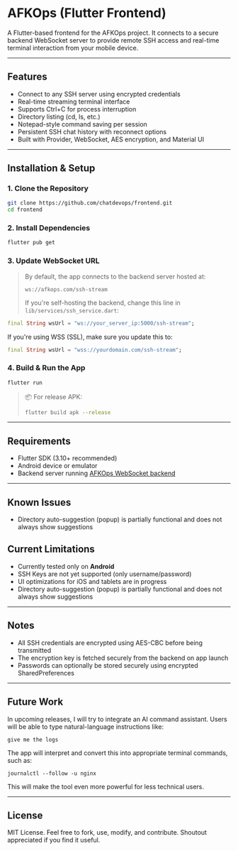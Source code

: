 # AFKOps (Flutter Frontend)

A Flutter-based frontend for the AFKOps project. It connects to a secure backend WebSocket server to provide remote SSH access and real-time terminal interaction from your mobile device.

---

## Features

- Connect to any SSH server using encrypted credentials
- Real-time streaming terminal interface
- Supports Ctrl+C for process interruption
- Directory listing (cd, ls, etc.)
- Notepad-style command saving per session
- Persistent SSH chat history with reconnect options
- Built with Provider, WebSocket, AES encryption, and Material UI

---

## Installation & Setup

### 1. Clone the Repository

```bash
git clone https://github.com/chatdevops/frontend.git
cd frontend
```

### 2. Install Dependencies

```bash
flutter pub get
```

### 3. Update WebSocket URL

> By default, the app connects to the backend server hosted at:
>
> `ws://afkops.com/ssh-stream`
>
> If you're self-hosting the backend, change this line in `lib/services/ssh_service.dart`:

```dart
final String wsUrl = "ws://your_server_ip:5000/ssh-stream";
```

If you're using WSS (SSL), make sure you update this to:

```dart
final String wsUrl = "wss://yourdomain.com/ssh-stream";
```

### 4. Build & Run the App

```bash
flutter run
```

> 📦 For release APK:
>
> ```bash
> flutter build apk --release
> ```

---

## Requirements

- Flutter SDK (3.10+ recommended)
- Android device or emulator
- Backend server running [AFKOps WebSocket backend](https://github.com/chatdevops/backend)

---

## Known Issues

- Directory auto-suggestion (popup) is partially functional and does not always show suggestions

## Current Limitations

- Currently tested only on **Android**
- SSH Keys are not yet supported (only username/password)
- UI optimizations for iOS and tablets are in progress
- Directory auto-suggestion (popup) is partially functional and does not always show suggestions

---

## Notes

- All SSH credentials are encrypted using AES-CBC before being transmitted
- The encryption key is fetched securely from the backend on app launch
- Passwords can optionally be stored securely using encrypted SharedPreferences

---

## Future Work

In upcoming releases, I will try to integrate an AI command assistant. Users will be able to type natural-language instructions like:

```
give me the logs
```

The app will interpret and convert this into appropriate terminal commands, such as:

```
journalctl --follow -u nginx
```

This will make the tool even more powerful for less technical users.

---

## License

MIT License. Feel free to fork, use, modify, and contribute. Shoutout appreciated if you find it useful.

